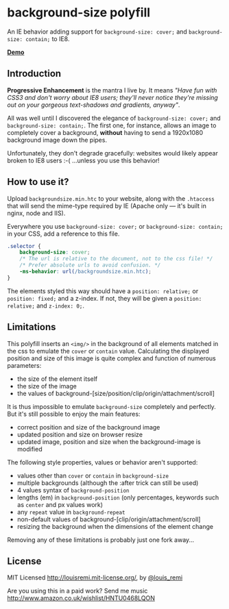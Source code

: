 background-size polyfill
========================

An IE behavior adding support for `background-size: cover;` and `background-size: contain;` to IE8.

**[Demo](http://louisremi.github.com/background-size-polyfill/)**

Introduction
------------

**Progressive Enhancement** is the mantra I live by. It means *"Have fun with CSS3 and don't worry about IE8 users; they'll never notice they're missing out on your gorgeous text-shadows and gradients, anyway"*.

All was well until I discovered the elegance of `background-size: cover;` and `background-size: contain;`.
The first one, for instance, allows an image to completely cover a background,
**without** having to send a 1920x1080 background image down the pipes.

Unfortunately, they don't degrade gracefully: websites would likely appear broken to IE8 users :-(
...unless you use this behavior!

How to use it?
--------------

Upload `backgroundsize.min.htc` to your website, along with the `.htaccess` that will send the mime-type required by IE (Apache only — it's built in nginx, node and IIS).

Everywhere you use `background-size: cover;` or `background-size: contain;` in your CSS, add a reference to this file.

```css
.selector {
	background-size: cover;
	/* The url is relative to the document, not to the css file! */
	/* Prefer absolute urls to avoid confusion. */
	-ms-behavior: url(/backgroundsize.min.htc);
}
```
The elements styled this way should have a `position: relative;` or `position: fixed;` and a z-index.
If not, they will be given a `position: relative;` and `z-index: 0;`.

Limitations
-----------

This polyfill inserts an `<img/>` in the background of all elements matched in the css to emulate the `cover` or `contain` value.
Calculating the displayed position and size of this image is quite complex and function of numerous parameters:
- the size of the element itself
- the size of the image
- the values of background-[size/position/clip/origin/attachment/scroll]

It is thus impossible to emulate `background-size` completely and perfectly. But it's still possible to enjoy the main features:
- correct position and size of the background image
- updated position and size on browser resize
- updated image, position and size when the background-image is modified

The following style properties, values or behavior aren't supported:
- values other than `cover` or `contain` in `background-size`
- multiple backgrounds (although the :after trick can still be used)
- 4 values syntax of `background-position`
- lengths (em) in `background-position` (only percentages, keywords such as `center` and px values work)
- any `repeat` value in `background-repeat`
- non-default values of background-[clip/origin/attachment/scroll]
- resizing the background when the dimensions of the element change

Removing any of these limitations is probably just one fork away...

License
-----------------

MIT Licensed http://louisremi.mit-license.org/, by [@louis_remi](http://twitter.com/louis_remi)

Are you using this in a paid work?
Send me music http://www.amazon.co.uk/wishlist/HNTU0468LQON
